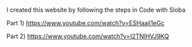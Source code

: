 I created this website by following the steps in Code with Sloba

Part 1)
https://www.youtube.com/watch?v=ESHaail1eGc

Part 2)
https://www.youtube.com/watch?v=I2TNlHVJ9KQ
